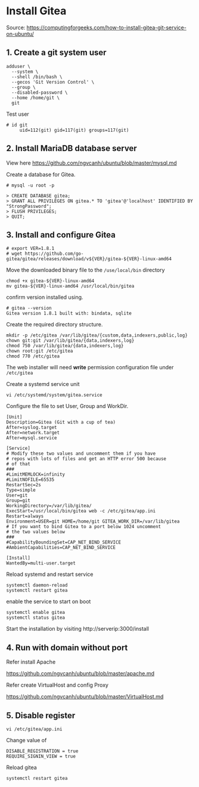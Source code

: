 # Install Gitea

Source: https://computingforgeeks.com/how-to-install-gitea-git-service-on-ubuntu/

## 1. Create a git system user

```
adduser \
  --system \
  --shell /bin/bash \
  --gecos 'Git Version Control' \
  --group \
  --disabled-password \
  --home /home/git \
  git
```

Test user

```
# id git
     uid=112(git) gid=117(git) groups=117(git)
```

## 2. Install MariaDB database server

View here https://github.com/ngvcanh/ubuntu/blob/master/mysql.md

Create a database for Gitea.

```
# mysql -u root -p

> CREATE DATABASE gitea;
> GRANT ALL PRIVILEGES ON gitea.* TO 'gitea'@'localhost' IDENTIFIED BY "StrongPassword";
> FLUSH PRIVILEGES;
> QUIT;
```
## 3. Install and configure Gitea

```
# export VER=1.8.1
# wget https://github.com/go-gitea/gitea/releases/download/v${VER}/gitea-${VER}-linux-amd64
```

Move the downloaded binary file to the `/use/local/bin` directory

```
chmod +x gitea-${VER}-linux-amd64
mv gitea-${VER}-linux-amd64 /usr/local/bin/gitea
```

confirm version installed using.

```
# gitea --version
Gitea version 1.8.1 built with: bindata, sqlite
```

Create the required directory structure.

```
mkdir -p /etc/gitea /var/lib/gitea/{custom,data,indexers,public,log}
chown git:git /var/lib/gitea/{data,indexers,log}
chmod 750 /var/lib/gitea/{data,indexers,log}
chown root:git /etc/gitea
chmod 770 /etc/gitea
```

The web installer will need **write** permission configuration file under `/etc/gitea`

Create a systemd service unit

```
vi /etc/systemd/system/gitea.service
```

Configure the file to set User, Group and WorkDir.

```
[Unit]
Description=Gitea (Git with a cup of tea)
After=syslog.target
After=network.target
After=mysql.service

[Service]
# Modify these two values and uncomment them if you have
# repos with lots of files and get an HTTP error 500 because
# of that
###
#LimitMEMLOCK=infinity
#LimitNOFILE=65535
RestartSec=2s
Type=simple
User=git
Group=git
WorkingDirectory=/var/lib/gitea/
ExecStart=/usr/local/bin/gitea web -c /etc/gitea/app.ini
Restart=always
Environment=USER=git HOME=/home/git GITEA_WORK_DIR=/var/lib/gitea
# If you want to bind Gitea to a port below 1024 uncomment
# the two values below
###
#CapabilityBoundingSet=CAP_NET_BIND_SERVICE
#AmbientCapabilities=CAP_NET_BIND_SERVICE

[Install]
WantedBy=multi-user.target
```

Reload systemd and restart service

```
systemctl daemon-reload
systemctl restart gitea
```

enable the service to start on boot

```
systemctl enable gitea
systemctl status gitea
```

Start the installation by visiting http://serverip:3000/install

## 4. Run with domain without port

Refer install Apache

https://github.com/ngvcanh/ubuntu/blob/master/apache.md

Refer create VirtualHost and config Proxy

https://github.com/ngvcanh/ubuntu/blob/master/VirtualHost.md

## 5. Disable register

```
vi /etc/gitea/app.ini
```

Change value of

```
DISABLE_REGISTRATION = true
REQUIRE_SIGNIN_VIEW = true
```

Reload gitea

```
systemctl restart gitea
```